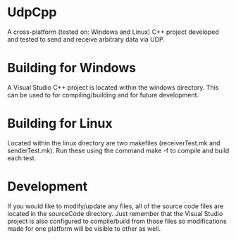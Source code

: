 # UdpCpp
A cross-platform (tested on: Windows and Linux) C++ project developed and tested to send and receive arbitrary data via UDP.

# Building for Windows
A Visual Studio C++ project is located within the windows directory. This can be used to for compiling/building and for future development.

# Building for Linux
Located within the linux directory are two makefiles (receiverTest.mk and senderTest.mk). Run these using the command make -f <filename> to compile and build each test.

# Development
If you would like to modify/update any files, all of the source code files are located in the sourceCode directory. Just remember that the Visual Studio project is also configured to compile/build from those files so modifications made for one platform will be visible to other as well.

